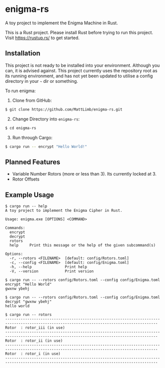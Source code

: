 # enigma-rs

A toy project to implement the Enigma Machine in Rust.

This is a Rust project. Please install Rust before trying to run this project. Visit https://rustup.rs/ to get started.

## Installation

This project is not ready to be installed into your environment. Although you can, it is advised against. This project currently uses the repository root as its running environment, and has not yet been updated to utilise a config directory in your `~` dir or something.

To run enigma:

1. Clone from GitHub:

```sh
$ git clone https://github.com/MattLimb/enigma-rs.git 
```

2. Change Directory into `enigma-rs`:

```sh
$ cd enigma-rs
```

3. Run through Cargo:

```sh
$ cargo run -- encrypt "Hello World!"
```

## Planned Features

- Variable Number Rotors (more or less than 3). Its currently locked at 3.
- Rotor Offsets

## Example Usage

```
$ cargo run -- help
A toy project to implement the Enigma Cipher in Rust.

Usage: enigma.exe [OPTIONS] <COMMAND>

Commands:
  encrypt
  decrypt
  rotors
  help     Print this message or the help of the given subcommand(s)

Options:
  -r, --rotors <FILENAME>  [default: config/Rotors.toml]
  -c, --config <FILENAME>  [default: config/Enigma.toml]
  -h, --help               Print help
  -V, --version            Print version
```

```
$ cargo run -- --rotors config/Rotors.toml --config config/Enigma.toml encrypt "Hello World"
gwxnw ybehj
```

```
$ cargo run -- --rotors config/Rotors.toml --config config/Enigma.toml decrypt "gwxnw ybehj"
hello world
```

```
$ cargo run -- rotors
-------------------------------------------------------------------------------------------------------------------------------------------
Rotor  : rotor_iii (in use)
-------------------------------------------------------------------------------------------------------------------------------------------
Rotor  : rotor_ii (in use)
-------------------------------------------------------------------------------------------------------------------------------------------
Rotor  : rotor_i (in use)
-------------------------------------------------------------------------------------------------------------------------------------------
```